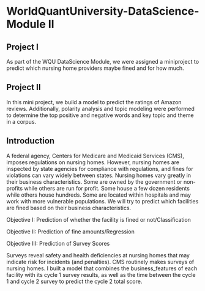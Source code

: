 # WorldQuantUniversity-DataScience-Module II

## Project I
As part of the WQU DataScience Module, we were assigned a miniproject to predict which nursing home providers maybe fined and for how much. 

## Project II
In this mini project, we build a model to predict the ratings of Amazon reviews. Additionally, polarity analysis and topic modeling were performed to determine the top positive and negative words and key topic and theme in a corpus.

## Introduction

A federal agency, Centers for Medicare and Medicaid Services (CMS), imposes regulations on nursing homes. However, nursing homes are inspected by state agencies for compliance with regulations, and fines for violations can vary widely between states.
Nursing homes vary greatly in their business characteristics. Some are owned by the government or non-profits while others are run for profit. Some house a few dozen residents while others house hundreds. Some are located within hospitals and may work with more vulnerable populations. We will try to predict which facilities are fined based on their business characteristics.

Objective I: Prediction of whether the facility is fined or not/Classification

Objective II: Prediction of fine amounts/Regression

Objective III: Prediction of Survey Scores

Surveys reveal safety and health deficiencies at nursing homes that may indicate risk for incidents (and penalties). CMS routinely makes surveys of nursing homes. 
I built a model that combines the business_features of each facility with its cycle 1 survey results, as well as the time between the cycle 1 and cycle 2 survey to predict the cycle 2 total score.

